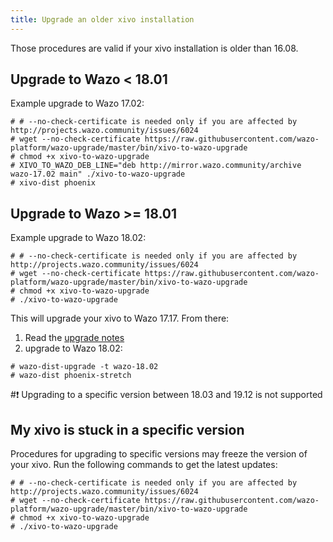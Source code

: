 ```yaml
---
title: Upgrade an older xivo installation
---
```


Those procedures are valid if your xivo installation is older than
16.08.

## Upgrade to Wazo < 18.01

Example upgrade to Wazo 17.02:

```ShellSession
# # --no-check-certificate is needed only if you are affected by http://projects.wazo.community/issues/6024
# wget --no-check-certificate https://raw.githubusercontent.com/wazo-platform/wazo-upgrade/master/bin/xivo-to-wazo-upgrade
# chmod +x xivo-to-wazo-upgrade
# XIVO_TO_WAZO_DEB_LINE="deb http://mirror.wazo.community/archive wazo-17.02 main" ./xivo-to-wazo-upgrade
# xivo-dist phoenix
```

## Upgrade to Wazo >= 18.01

Example upgrade to Wazo 18.02:

```ShellSession
# # --no-check-certificate is needed only if you are affected by http://projects.wazo.community/issues/6024
# wget --no-check-certificate https://raw.githubusercontent.com/wazo-platform/wazo-upgrade/master/bin/xivo-to-wazo-upgrade
# chmod +x xivo-to-wazo-upgrade
# ./xivo-to-wazo-upgrade
```

This will upgrade your xivo to Wazo 17.17. From there:

1.  Read the [upgrade notes](/uc-doc/upgrade/18-01/stretch)
2.  upgrade to Wazo 18.02:

```ShellSession
# wazo-dist-upgrade -t wazo-18.02
# wazo-dist phoenix-stretch
```

#:exclamation: Upgrading to a specific version between 18.03 and 19.12 is not supported

## My xivo is stuck in a specific version

Procedures for upgrading to specific versions may freeze the version of
your xivo. Run the following commands to get the latest updates:

```ShellSession
# # --no-check-certificate is needed only if you are affected by http://projects.wazo.community/issues/6024
# wget --no-check-certificate https://raw.githubusercontent.com/wazo-platform/wazo-upgrade/master/bin/xivo-to-wazo-upgrade
# chmod +x xivo-to-wazo-upgrade
# ./xivo-to-wazo-upgrade
```
